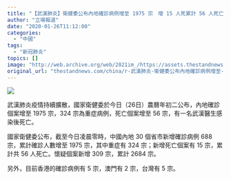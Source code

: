 ```yaml
---
title: "【武漢肺炎】衛健委公布內地確診病例增至 1975 宗　增 15 人死累計 56 人死亡"
author: "立場報道"
date: "2020-01-26T11:12:00"
categories:
  - "中國"
tags:
  - "新冠肺炎"
topics: []
image: "http://web.archive.org/web/2021im_/https://assets.thestandnews.com/media/photos/Hue_Saturation201_yfPTI_KKg9roa.png"
original_url: "thestandnews.com/china/r-武漢肺炎-衛健委公布內地確診病例增至-1975-宗-增-15-人死累計-56-人死亡"
---
```

![](http://web.archive.org/web/2021im_/https://assets.thestandnews.com/media/photos/Hue_Saturation201_yfPTI_KKg9roa.png)

武漢肺炎疫情持續擴散，國家衛健委於今日（26日）農曆年初二公布，內地確診個案增至 1975 宗，324 宗為重症病例，死亡個案增至 56 宗，有一名武漢醫生感染後死亡。

國家衛健委公布，截至今日凌晨零時，中國內地 30 個省市新增確診病例 688 宗，累計確診人數增至 1975 宗，其中重症有 324 宗；新增死亡個案有 15 宗，累計共 56 人死亡。懷疑個案新增 309 宗，累計 2684 宗。

另外，目前香港的確診病例有 5 宗，澳門有 2 宗，台灣有 5 宗。